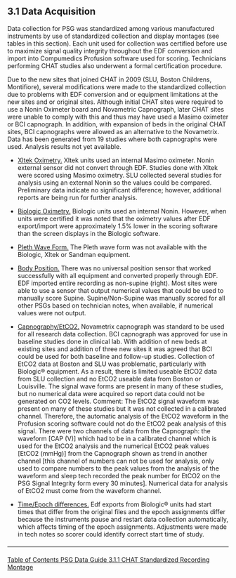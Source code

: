 ## 3.1 Data Acquisition

Data collection for PSG was standardized among various manufactured instruments by use of standardized collection and display montages (see tables in this section). Each unit used for collection was certified before use to maximize signal quality integrity throughout the EDF conversion and import into Compumedics Profusion software used for scoring. Technicians performing CHAT studies also underwent a formal certification procedure.

Due to the new sites that joined CHAT in 2009 (SLU, Boston Childrens, Montifiore), several modifications were made to the standardized collection due to problems with EDF conversion and or equipment limitations at the new sites and or original sites.
Although initial CHAT sites were required to use a Nonin Oximeter board and Novametric Capnograph, later CHAT sites were unable to comply with this and thus may have used a Masimo oximeter or BCI capnograph. In addition, with expansion of beds in the original CHAT sites, BCI capnographs were allowed as an alternative to the Novametrix. Data has been generated from 19 studies where both capnographs were used. Analysis results not yet available.

- <u>Xltek Oximetry.</u> Xltek units used an internal Masimo oximeter. Nonin external sensor did not convert through EDF. Studies done with Xltek were scored using Masimo oximetry. SLU collected several studies for analysis using an external Nonin so the values could be compared. Preliminary data indicate no significant difference; however, additional reports are being run for further analysis.

- <u>Biologic Oximetry.</u> Biologic units used an internal Nonin. However, when units were certified it was noted that the oximetry values after EDF export/import were approximately 1.5% lower in the scoring software than the screen displays in the Biologic software.

- <u>Pleth Wave Form.</u> The Pleth wave form was not available with the Biologic, Xltek or Sandman equipment.

- <u>Body Position.</u> There was no universal position sensor that worked successfully with all equipment and converted properly through EDF. EDF imported entire recording as non-supine (right). Most sites were able to use a sensor that output numerical values that could be used to manually score Supine. Supine/Non-Supine was manually scored for all other PSGs based on technician notes, when available, if numerical values were not output.

- <u>Capnography/EtCO2.</u> Novametrix capnograph was standard to be used for all research data collection. BCI capnograph was approved for use in baseline studies done in clinical lab. With addition of new beds at existing sites and addition of three new sites it was agreed that BCI could be used for both baseline and follow-up studies. Collection of EtCO2 data at Boston and SLU was problematic, particularly with Biologic® equipment. As a result, there is limited useable EtCO2 data from SLU collection and no EtCO2 useable data from Boston or Louisville. The signal wave forms are present in many of these studies, but no numerical data were acquired so report data could not be generated on CO2 levels.  Comment: The EtCO2 signal waveform was present on many of these studies but it was not collected in a calibrated channel. Therefore, the automatic analysis of the EtCO2 waveform in the Profusion scoring software could not do the EtCO2 peak analysis of this signal. There were two channels of data from the Capnograph: the waveform [CAP (V)] which had to be in a calibrated channel which is used for the EtCO2 analysis and the numerical EtCO2 peak values [EtCO2 (mmHg)] from the Capnograph shown as trend in another channel [this channel of numbers can not be used for analysis, only used to compare numbers to the peak values from the analysis of the waveform and sleep tech recorded the peak number for EtCO2 on the PSG Signal Integrity form every 30 minutes]. Numerical data for analysis of EtCO2 must come from the waveform channel.

- <u>Time/Epoch differences.</u> Edf exports from Biologic® units had start times that differ from the original files and the epoch assignments differ because the instruments pause and restart data collection automatically, which affects timing of the epoch assignments. Adjustments were made in tech notes so scorer could identify correct start time of study.


<hr class="soften" style="margin-top: 20px;margin-bottom: 20px;"/>

<div class="center">
<div class="btn-group">
  <a href=":pages_path:/psg-data-guide/3-00-psg-data-guide-toc.md" class="btn btn-default">
    <span class="glyphicon glyphicon-chevron-left"></span>
    Table of Contents
  </a>

  <a href=":pages_path:/psg-data-guide/3-00-psg-data-guide-toc.md" class="btn btn-default">
    <span class="glyphicon glyphicon-chevron-up"></span>
    PSG Data Guide
  </a>

  <a href=":pages_path:/psg-data-guide/3-01-01-chat-standardized-recording-montage.md" class="btn btn-success">
    3.1.1 CHAT Standardized Recording Montage
    <span class="glyphicon glyphicon-chevron-right"></span>
  </a>
</div>
</div>
